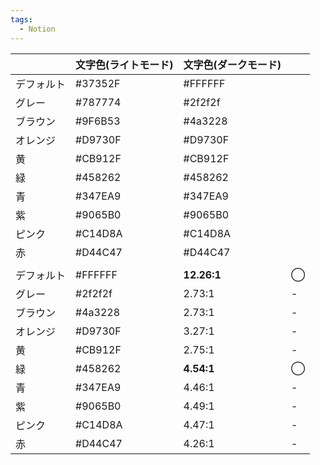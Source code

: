 ```yaml
---
tags:
  - Notion
---
```

|       | 文字色(ライトモード) | 文字色(ダークモード) |     |
| ----- | ----------- | ----------- | --- |
| デフォルト | \#37352F    | \#FFFFFF    |     |
| グレー   | \#787774    | \#2f2f2f    |     |
| ブラウン  | \#9F6B53    | \#4a3228    |     |
| オレンジ  | \#D9730F    | \#D9730F    |     |
| 黄     | \#CB912F    | \#CB912F    |     |
| 緑     | #458262     | #458262     |     |
| 青     | \#347EA9    | \#347EA9    |     |
| 紫     | \#9065B0    | \#9065B0    |     |
| ピンク   | \#C14D8A    | #C14D8A     |     |
| 赤     | \#D44C47    | #D44C47     |     |
|       |             |             |     |
| デフォルト | #FFFFFF     | **12.26:1** | ◯   |
| グレー   | #2f2f2f     | 2.73:1      | -   |
| ブラウン  | #4a3228     | 2.73:1      | -   |
| オレンジ  | #D9730F     | 3.27:1      | -   |
| 黄     | #CB912F     | 2.75:1      | -   |
| 緑     | #458262     | **4.54:1**  | ◯   |
| 青     | #347EA9     | 4.46:1      | -   |
| 紫     | #9065B0     | 4.49:1      | -   |
| ピンク   | #C14D8A     | 4.47:1      | -   |
| 赤     | #D44C47     | 4.26:1      | -   |
